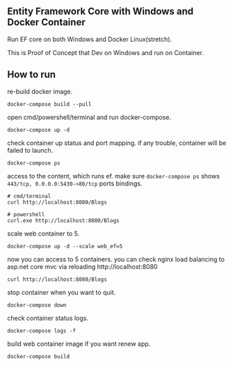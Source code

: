 ## Entity Framework Core with Windows and Docker Container

Run EF core on both Windows and Docker Linux(stretch).

This is Proof of Concept that Dev on Windows and run on Container.

## How to run

re-build docker image.

```
docker-compose build --pull
```

open cmd/powershell/terminal and run docker-compose.

```
docker-compose up -d
```

check container up status and port mapping. if any trouble, container will be failed to launch.

```
docker-compose ps
```

access to the content, which runs ef.
make sure `docker-compose ps` shows `443/tcp, 0.0.0.0:5430->80/tcp` ports bindings.

```
# cmd/terminal
curl http://localhost:8080/Blogs

# powershell
curl.exe http://localhost:8080/Blogs
```

scale web container to 5.

```
docker-compose up -d --scale web_ef=5
```

now you can access to 5 containers.
you can check nginx load balancing to asp.net core mvc via reloading http://localhost:8080

```
curl http://localhost:8080/Blogs
```

stop container when you want to quit.

```
docker-compose down
```

check container status logs.

```
docker-compose logs -f
```

build web container image if you want renew app.

```
docker-compose build
```
